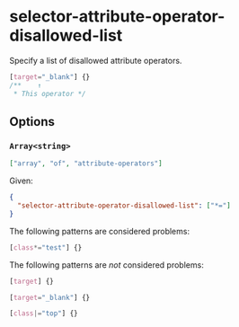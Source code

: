 # selector-attribute-operator-disallowed-list

Specify a list of disallowed attribute operators.

<!-- prettier-ignore -->
```css
[target="_blank"] {}
/**    ↑
 * This operator */
```

## Options

### `Array<string>`

```json
["array", "of", "attribute-operators"]
```

Given:

```json
{
  "selector-attribute-operator-disallowed-list": ["*="]
}
```

The following patterns are considered problems:

<!-- prettier-ignore -->
```css
[class*="test"] {}
```

The following patterns are _not_ considered problems:

<!-- prettier-ignore -->
```css
[target] {}
```

<!-- prettier-ignore -->
```css
[target="_blank"] {}
```

<!-- prettier-ignore -->
```css
[class|="top"] {}
```
